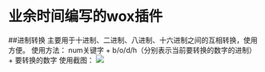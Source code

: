 # 业余时间编写的wox插件
##进制转换
主要用于十进制、二进制、八进制、十六进制之间的互相转换，使用方便。
使用方法：
num关键字 + b/o/d/h（分别表示当前要转换的数字的进制） + 要转换的数字
使用截图：
![](https://raw.githubusercontent.com/jindongwang/woxplugin/master/numberconverter/images/numberconverter.png)
